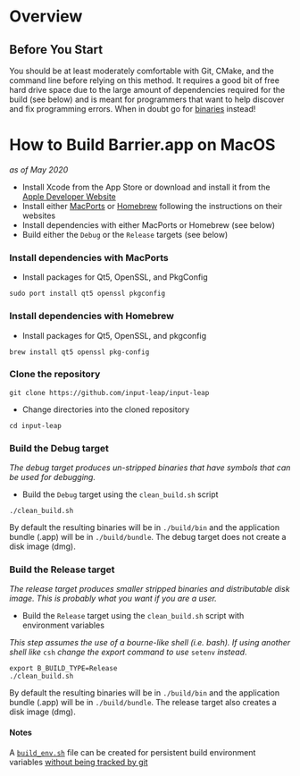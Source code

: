 # Overview

## Before You Start

You should be at least moderately comfortable with Git, CMake, and the command
line before relying on this method. It requires a good bit of free hard drive 
space due to the large amount of dependencies required for the build (see below)
and is meant for programmers that want to help discover and fix programming 
errors. When in doubt go for [binaries](Home) instead!

# How to Build Barrier.app on MacOS

*as of May 2020*

- Install Xcode from the App Store or download and install it 
from the [Apple Developer Website](https://developer.apple.com/download/more/?=xcode)
- Install either [MacPorts](https://www.macports.org/) or [Homebrew](https://brew.sh/) 
following the instructions on their websites
- Install dependencies with either MacPorts or Homebrew (see below)
- Build either the `Debug` or the `Release` targets (see below)

### Install dependencies with MacPorts

  - Install packages for Qt5, OpenSSL, and PkgConfig
  ```
  sudo port install qt5 openssl pkgconfig
  ```
  
### Install dependencies with Homebrew

  - Install packages for Qt5, OpenSSL, and pkgconfig
  ```
  brew install qt5 openssl pkg-config
  ```
  
### Clone the repository

  ```
  git clone https://github.com/input-leap/input-leap
  ```
  - Change directories into the cloned repository
  ```
  cd input-leap
  ```
 
### Build the Debug target
  *The debug target produces un-stripped binaries that have symbols that can be 
  used for debugging.*

  - Build the `Debug` target using the `clean_build.sh` script
  ```
  ./clean_build.sh
  ```
  
  By default the resulting binaries will be in `./build/bin` and the 
  application bundle (.app) will be in `./build/bundle`. The debug target
  does not create a disk image (dmg).

### Build the Release target
  *The release target produces smaller stripped binaries and distributable disk image. 
  This is probably what you want if you are a user.*
  
  - Build the `Release` target using the `clean_build.sh` script with environment variables
  
  *This step assumes the use of a bourne-like shell (i.e. bash). If using another shell like*
  `csh` *change the export command to use* `setenv` *instead*.
  ```
  export B_BUILD_TYPE=Release
  ./clean_build.sh
  ```
  
  By default the resulting binaries will be in `./build/bin` and the 
  application bundle (.app) will be in `./build/bundle`. The release target
  also creates a disk image (dmg).
  
#### Notes
  
  A [`build_env.sh`](https://github.com/input-leap/input-leap/blob/b6a1b5742006157c3fe746288961a9d2827a3f26/clean_build.sh#L20)
  file can be created for persistent build environment variables [without being tracked by git](https://github.com/input-leap/input-leap/blob/b6a1b5742006157c3fe746288961a9d2827a3f26/.gitignore#L1)
  
